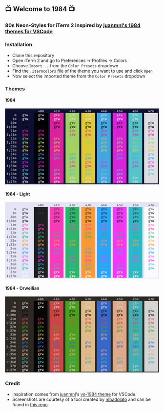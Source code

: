 ## 📺 Welcome to 1984 📺

### **80s Neon-Styles for iTerm 2 inspired by [juanmnl's 1984 themes for VSCode](https://github.com/juanmnl/vs-1984)**

### Installation
* Clone this repository
* Open iTerm 2 and go to Preferences -> Profiles -> Colors
* Choose `Import...` from the `Color Presets` dropdown
* Find the `.itermcolors` file of the theme you want to use and click `Open`
* Now select the imported theme from the `Color Presets` dropdown

### Themes
#### 1984
![Screenshot](screenshots/1984.png)

#### 1984 - Light
![Screenshot](screenshots/1984-light.png)

#### 1984 - Orwellian
![Screenshot](screenshots/1984-orwellian.png)

### Credit
* Inspiration comes from [juanmnl](https://github.com/juanmnl)'s [vs-1984 theme](https://github.com/juanmnl/vs-1984) for VSCode.
* Screenshots are courtesy of a tool created by [mbadolato](https://github.com/mbadolato) and can be found in [this repo](https://github.com/mbadolato/iTerm2-Color-Schemes).
